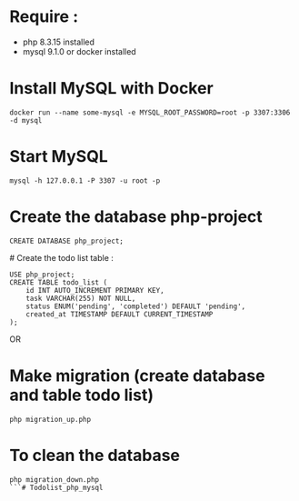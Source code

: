 # Require :
- php 8.3.15 installed
- mysql 9.1.0 or docker installed

# Install MySQL with Docker
```
docker run --name some-mysql -e MYSQL_ROOT_PASSWORD=root -p 3307:3306 -d mysql
```

# Start MySQL
```
mysql -h 127.0.0.1 -P 3307 -u root -p
```

# Create the database php-project
```
CREATE DATABASE php_project;
```

# Create the todo list table :
```
USE php_project;
CREATE TABLE todo_list (
    id INT AUTO_INCREMENT PRIMARY KEY,
    task VARCHAR(255) NOT NULL,
    status ENUM('pending', 'completed') DEFAULT 'pending',
    created_at TIMESTAMP DEFAULT CURRENT_TIMESTAMP
);
```

OR

# Make migration (create database and table todo list)
```
php migration_up.php
```

# To clean the database
```
php migration_down.php
```# Todolist_php_mysql

